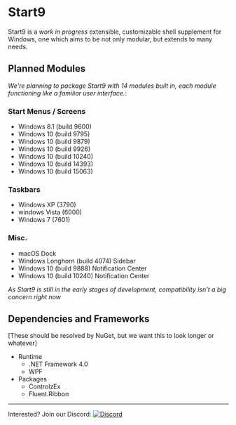 # Start9
Start9 is a *work in progress* extensible, customizable shell supplement for Windows, one which aims to be not only modular, but extends to many needs.

## Planned Modules
*We're planning to package Start9 with 14 modules built in, each module functioning like a familiar user interface.*:
### Start Menus / Screens
- Windows 8.1 (build 9600)  
- Windows 10 (build 9795)  
- Windows 10 (build 9879)  
- Windows 10 (build 9926)  
- Windows 10 (build 10240)  
- Windows 10 (build 14393)  
- Windows 10 (build 15063)  

### Taskbars
- Windows XP (3790)  
- windows Vista (6000)  
- Windows 7 (7601)  

### Misc.
- macOS Dock
- Windows Longhorn (build 4074) Sidebar  
- Windows 10 (build 9888) Notification Center  
- Windows 10 (build 10240) Notification Center  

*As Start9 is still in the early stages of development, compatibility isn't a big concern right now*
<!--
## Compatability
*Ranking: Excellent, Good, Satisfactory, Needs Improvement, Broken*
| OS            | Compatability | Notes |
| ------------- |---------------|---|
| Windows 10    | Excellent     ||
| Windows 8.1   | Excellent     ||
| Windows 7     | Untested      ||
| Windows Vista | Untested      ||
| Windows XP    | Untested      ||
| ReactOS       | Broken        |  Crashes silently on startup|
-->

## Dependencies and Frameworks
[These should be resolved by NuGet, but we want this to look longer or whatever]
- Runtime
  - .NET Framework 4.0
  - WPF
- Packages
  - ControlzEx
  - Fluent.Ribbon
---
Interested? Join our Discord: [![Discord](https://img.shields.io/discord/321793250602254336.svg?style=flat-square?colorB=7289DA)](https://discord.gg/6cpvxBS)

